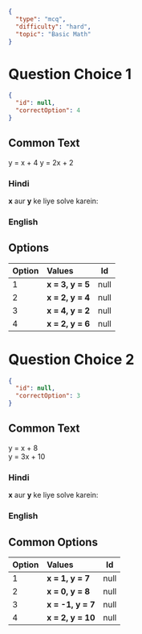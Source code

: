 ```json
{
  "type": "mcq",
  "difficulty": "hard",
  "topic": "Basic Math"
}
```

# Question Choice 1
```json
{
  "id": null,
  "correctOption": 4
}
```
## Common Text
y = x + 4
y = 2x + 2

### Hindi
**x** aur **y** ke liye solve karein:

### English

## Options
| Option | Values                 |Id     |
|:-------|:-----------------------|:-----:|
| 1      | **x = 3, y = 5**       | null  |
| 2      | **x = 2, y = 4**       | null  |
| 3      | **x = 4, y = 2**       | null  |
| 4      | **x = 2, y = 6**       | null  |




# Question Choice 2
```json
{
  "id": null,
  "correctOption": 3
}
```

## Common Text
y = x + 8  
y = 3x + 10

### Hindi
**x** aur **y** ke liye solve karein:

### English

## Common Options
| Option | Values                 |Id     |
|:-------|:-----------------------|:-----:|
| 1      | **x = 1, y = 7**       | null  |
| 2      | **x = 0, y = 8**       | null  |
| 3      | **x = -1, y = 7**      | null  |
| 4      | **x = 2, y = 10**      | null  |

